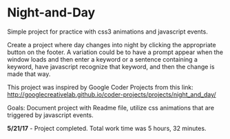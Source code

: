 # Night-and-Day
Simple project for practice with css3 animations and javascript events.


Create a project where day changes into night by clicking the appropriate button on the footer. A variation could be to have a prompt appear when the window loads and then enter a keyword or a sentence containing a keyword, have javascript recognize that keyword, and then the change is made that way.

This project was inspired by Google Coder Projects from this link: http://googlecreativelab.github.io/coder-projects/projects/night_and_day/

Goals: Document project with Readme file, utilize css animations that are triggered by javascript events.

<strong>5/21/17</strong> - Project completed. Total work time was 5 hours, 32 minutes.
